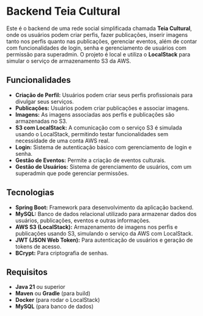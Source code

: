 # Backend Teia Cultural

Este é o backend de uma rede social simplificada chamada **Teia Cultural**, onde os usuários podem criar perfis, fazer publicações, inserir imagens tanto nos perfis quanto nas publicações, gerenciar eventos, além de contar com funcionalidades de login, senha e gerenciamento de usuários com permissão para superadmin. O projeto é local e utiliza o **LocalStack** para simular o serviço de armazenamento S3 da AWS.

## Funcionalidades

- **Criação de Perfil:** Usuários podem criar seus perfis profissionais para divulgar seus serviços.
- **Publicações:** Usuários podem criar publicações e associar imagens.
- **Imagens:** As imagens associadas aos perfis e publicações são armazenadas no S3.
- **S3 com LocalStack:** A comunicação com o serviço S3 é simulada usando o LocalStack, permitindo testar funcionalidades sem necessidade de uma conta AWS real.
- **Login:** Sistema de autenticação básico com gerenciamento de login e senha.
- **Gestão de Eventos:** Permite a criação de eventos culturais.
- **Gestão de Usuários:** Sistema de gerenciamento de usuários, com um superadmin que pode gerenciar permissões.
  
## Tecnologias

- **Spring Boot:** Framework para desenvolvimento da aplicação backend.
- **MySQL:** Banco de dados relacional utilizado para armazenar dados dos usuários, publicações, eventos e outras informações.
- **AWS S3 (LocalStack):** Armazenamento de imagens nos perfis e publicações usando S3, simulando o serviço da AWS com LocalStack.
- **JWT (JSON Web Token):** Para autenticação de usuários e geração de tokens de acesso.
- **BCrypt:** Para criptografia de senhas.

## Requisitos

- **Java 21** ou superior
- **Maven** ou **Gradle** (para build)
- **Docker** (para rodar o LocalStack)
- **MySQL** (para banco de dados)

